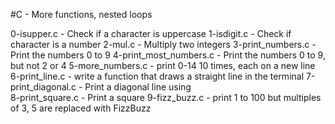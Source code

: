 #C - More functions, nested loops

0-isupper.c - Check if a character is uppercase
1-isdigit.c - Check if character is a number
2-mul.c - Multiply two integers
3-print_numbers.c - Print the numbers 0 to 9
4-print_most_numbers.c - Print the numbers 0 to 9, but not 2 or 4
5-more_numbers.c - print 0-14 10 times, each on a new line
6-print_line.c - write a function that draws a straight line in the terminal
7-print_diagonal.c - Print a diagonal line using \
8-print_square.c - Print a square
9-fizz_buzz.c - print 1 to 100 but multiples of 3, 5 are replaced with FizzBuzz

